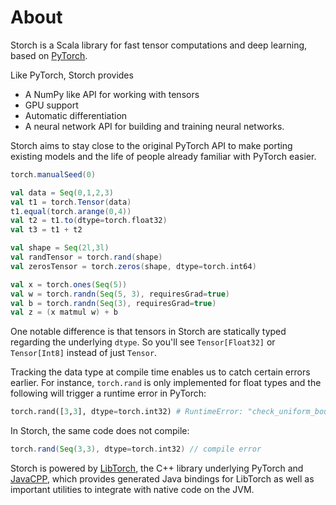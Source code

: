 # About

Storch is a Scala library for fast tensor computations and deep learning, based on [PyTorch](https://pytorch.org/).

Like PyTorch, Storch provides

  * A NumPy like API for working with tensors
  * GPU support
  * Automatic differentiation
  * A neural network API for building and training neural networks.

Storch aims to stay close to the original PyTorch API to make porting existing models and the life of people already familiar with PyTorch easier.

```scala mdoc:invisible
torch.manualSeed(0)
```

```scala mdoc
val data = Seq(0,1,2,3)
val t1 = torch.Tensor(data)
t1.equal(torch.arange(0,4))
val t2 = t1.to(dtype=torch.float32)
val t3 = t1 + t2

val shape = Seq(2l,3l)
val randTensor = torch.rand(shape)
val zerosTensor = torch.zeros(shape, dtype=torch.int64)

val x = torch.ones(Seq(5))
val w = torch.randn(Seq(5, 3), requiresGrad=true)
val b = torch.randn(Seq(3), requiresGrad=true)
val z = (x matmul w) + b
```

One notable difference is that tensors in Storch are statically typed regarding the underlying `dtype`.
So you'll see `Tensor[Float32]` or `Tensor[Int8]` instead of just `Tensor`.

Tracking the data type at compile time enables us to catch certain errors earlier. For instance, `torch.rand` is only implemented for float types and the following will trigger a runtime error in PyTorch:
```python
torch.rand([3,3], dtype=torch.int32) # RuntimeError: "check_uniform_bounds" not implemented for 'Int'
```

In Storch, the same code does not compile:
```scala
torch.rand(Seq(3,3), dtype=torch.int32) // compile error
```

Storch is powered by [LibTorch](https://pytorch.org/cppdocs/index.html), the C++ library underlying PyTorch and
[JavaCPP](https://github.com/bytedeco/javacpp), which provides generated Java bindings for LibTorch as well as important utilities to integrate with native code on the JVM.